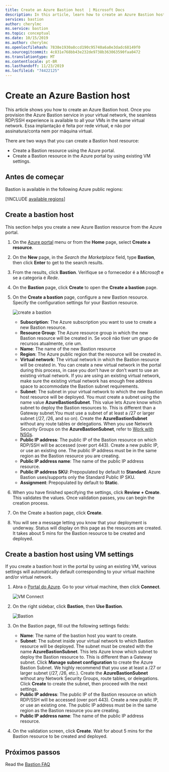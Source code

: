 ```yaml
---
title: Create an Azure Bastion host  | Microsoft Docs
description: In this article, learn how to create an Azure Bastion host
services: bastion
author: cherylmc
ms.service: bastion
ms.topic: conceptual
ms.date: 10/15/2019
ms.author: cherylmc
ms.openlocfilehash: 7838e1930a8ccd190c95740a6a8e3dadc68149f0
ms.sourcegitcommit: 4c831e768bb43e232de9738b363063590faa0472
ms.translationtype: MT
ms.contentlocale: pt-BR
ms.lasthandoff: 11/23/2019
ms.locfileid: "74422125"
---
```

# <a name="create-an-azure-bastion-host"></a>Create an Azure Bastion host

This article shows you how to create an Azure Bastion host. Once you provision the Azure Bastion service in your virtual network, the seamless RDP/SSH experience is available to all your VMs in the same virtual network. Essa implantação é feita por rede virtual, e não por assinatura/conta nem por máquina virtual.

There are two ways that you can create a Bastion host resource:

* Create a Bastion resource using the Azure portal.
* Create a Bastion resource in the Azure portal by using existing VM settings.

## <a name="before-you-begin"></a>Antes de começar

Bastion is available in the following Azure public regions:

[!INCLUDE [available regions](../../includes/bastion-regions-include.md)]

## <a name="createhost"></a>Create a bastion host

This section helps you create a new Azure Bastion resource from the Azure portal.

1. On the [Azure portal](https://portal.azure.com) menu or from the **Home** page, select **Create a resource**.

1. On the **New** page, in the *Search the Marketplace* field, type **Bastion**, then click **Enter** to get to the search results.

1. From the results, click **Bastion**. Verifique se o fornecedor é a *Microsoft* e se a categoria é *Rede*.

1. On the **Bastion** page, click **Create** to open the **Create a bastion** page.

1. On the **Create a bastion** page, configure a new Bastion resource. Specify the configuration settings for your Bastion resource.

    ![create a bastion](./media/bastion-create-host-portal/settings.png)

    * **Subscription**: The Azure subscription you want to use to create a new Bastion resource.
    * **Resource Group**: The Azure resource group in which the new Bastion resource will be created in. Se você não tiver um grupo de recursos atualmente, crie um.
    * **Name**: The name of the new Bastion resource
    * **Region**: The Azure public region that the resource will be created in.
    * **Virtual network**: The virtual network in which the Bastion resource will be created in. You can create a new virtual network in the portal during this process, in case you don’t have or don’t want to use an existing virtual network. If you are using an existing virtual network, make sure the existing virtual network has enough free address space to accommodate the Bastion subnet requirements.
    * **Subnet**: The subnet in your virtual network to which the new Bastion host resource will be deployed. You must create a subnet using the name value **AzureBastionSubnet**. This value lets Azure know which subnet to deploy the Bastion resources to. This is different than a Gateway subnet.You must use a subnet of at least a /27 or larger subnet (/27, /26, and so on). Create the **AzureBastionSubnet** without any route tables or delegations. When you use Network Security Groups on the **AzureBastionSubnet**, refer to [Work with NSGs](bastion-nsg.md).
    * **Public IP address**: The public IP of the Bastion resource on which RDP/SSH will be accessed (over port 443). Create a new public IP, or use an existing one. The public IP address must be in the same region as the Bastion resource you are creating.
    * **Public IP address name**: The name of the public IP address resource.
    * **Public IP address SKU**: Prepopulated by default to **Standard**. Azure Bastion uses/supports only the Standard Public IP SKU.
    * **Assignment**: Prepopulated by default to **Static**.

1. When you have finished specifying the settings, click **Review + Create**. This validates the values. Once validation passes, you can begin the creation process.
1. On the Create a bastion page, click **Create**.
1. You will see a message letting you know that your deployment is underway. Status will display on this page as the resources are created. It takes about 5 mins for the Bastion resource to be created and deployed.

## <a name="createvmset"></a>Create a bastion host using VM settings

If you create a bastion host in the portal by using an existing VM, various settings will automatically default corresponding to your virtual machine and/or virtual network.

1. Abra o [Portal do Azure](https://portal.azure.com). Go to your virtual machine, then click **Connect**.

   ![VM Connect](./media/bastion-create-host-portal/vmsettings.png)
1. On the right sidebar, click **Bastion**, then **Use Bastion**.

   ![Bastion](./media/bastion-create-host-portal/vmbastion.png)
1. On the Bastion page, fill out the following settings fields:

   * **Name**: The name of the bastion host you want to create.
   * **Subnet**: The subnet inside your virtual network to which Bastion resource will be deployed. The subnet must be created with the name **AzureBastionSubnet**. This lets Azure know which subnet to deploy the Bastion resource to. This is different than a Gateway subnet. Click **Manage subnet configuration** to create the Azure Bastion Subnet. We highly recommend that you use at least a /27 or larger subnet (/27, /26, etc.). Create the **AzureBastionSubnet** without any Network Security Groups, route tables, or delegations. Click **Create** to create the subnet, then proceed with the next settings.
   * **Public IP address**: The public IP of the Bastion resource on which RDP/SSH will be accessed (over port 443). Create a new public IP, or use an existing one. The public IP address must be in the same region as the Bastion resource you are creating.
   * **Public IP address name**: The name of the public IP address resource.
1. On the validation screen, click **Create**. Wait for about 5 mins for the Bastion resource to be created and deployed.

## <a name="next-steps"></a>Próximos passos

Read the [Bastion FAQ](bastion-faq.md)